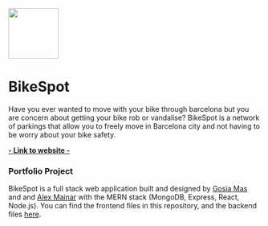 
<a href="https://bikespot.netlify.app/">
  <img height="100" src="/public/bike_700x575-removebg-preview.png">
</a>



# BikeSpot


Have you ever wanted to move with your bike through barcelona but you are concern about getting your bike rob or vandalise?
BikeSpot is a network of parkings that allow you to freely move in Barcelona city and not having to be worry about your bike safety.

**[- Link to website -](https://bikespot.netlify.app/)**


### Portfolio Project

BikeSpot is a full stack web application built and designed by [Gosia Mas](https://github.com/GosiaMas) and and [Alex Mainar](https://github.com/amainalu) with the MERN stack (MongoDB, Express, React, Node.js). You can find the frontend files in this repository, and the backend files [here](https://bikespot.netlify.app/). 


